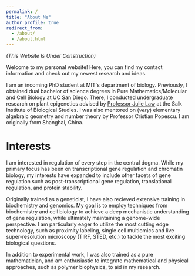 ```yaml
---
permalink: /
title: "About Me"
author_profile: true
redirect_from: 
  - /about/
  - /about.html
---
```


_(This Website Is Under Construction)_

Welcome to my personal website! Here, you can find my contact information and check out my newest research and ideas.

I am an incoming PhD student at MIT's department of biology. Previously, I obtained dual bachelor of science degrees in Pure Mathematics/Molecular and Cell Biology at UC San Diego. There, I conducted undergraduate research on plant epigenetics advised by [Professor Julie Law](https://law.salk.edu) at the Salk Institute of Biological Studies. I was also mentored on (_very_) elementary algebraic geometry and number theory by Professor Cristian Popescu. I am originally from Shanghai, China.


Interests
======
I am interested in regulation of every step in the central dogma. While my primary focus has been on transcriptional gene regulation and chromatin biology, my interests have expanded to include other facets of gene regulation such as post-transcriptional gene regulation, translational regulation, and protein stability.

Originally trained as a geneticist, I have also recieved extensive training in biochemistry and genomics. My goal is to employ techniques from biochemistry and cell biology to achieve a deep mechanistic understanding of gene regulation, while ultimately maintaining a genome-wide perspective. I am particularly eager to utilize the most cutting edge technology, such as proximity labeling, single cell multiomics and live super-resolution microscopy (TIRF, STED, etc.) to tackle the most exciting biological questions.

In addition to experimental work, I was also trained as a pure mathematician, and am enthusiastic to integrate mathematical and physical approaches, such as polymer biophysics, to aid in my research.

